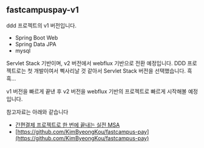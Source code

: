 ## fastcampuspay-v1
ddd 프로젝트의 v1 버전입니다.
- Spring Boot Web
- Spring Data JPA
- mysql

Servlet Stack 기반이며, v2 버전에서 webflux 기반으로 전환 예정입니다. DDD 프로젝트로는 첫 개발이여서 삑사리날 것 같아서 Servlet Stack 버전을 선택했습니다. 흑흑...
<br/>

v1 버전을 빠르게 끝낸 후 v2 버전을 webflux 기반의 프로젝트로 빠르게 시작해볼 예정입니다.<br/>

참고자료는 아래와 같습니다
- [간편결제 프로젝트로
  한 번에 끝내는 실전 MSA](https://fastcampus.co.kr/dev_online_projectmsa)
- [https://github.com/KimByeongKou/fastcampus-pay](https://github.com/KimByeongKou/fastcampus-pay)
<br/>

